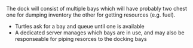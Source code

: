 The dock will consist of multiple bays which will have probably two chest one for dumping inventory the other for getting resources (e.g. fuel).

* Turtles ask for a bay and queue until one is available
* A dedicated server manages which bays are in use, and may also be responseable for piping resorces to the docking bays
